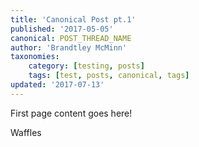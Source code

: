 ```yaml
---
title: 'Canonical Post pt.1'
published: '2017-05-05'
canonical: POST_THREAD_NAME
author: 'Brandtley McMinn'
taxonomies:
    category: [testing, posts]
    tags: [test, posts, canonical, tags]
updated: '2017-07-13'
---
```

First page content goes here!

Waffles